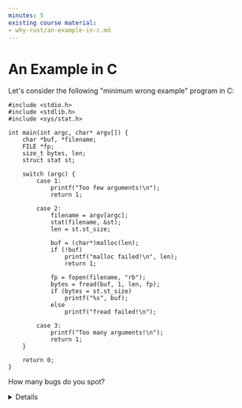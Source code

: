```yaml
---
minutes: 5
existing course material:
- why-rust/an-example-in-c.md
---
```


# An Example in C


Let's consider the following "minimum wrong example" program in C:

```c,editable
#include <stdio.h>
#include <stdlib.h>
#include <sys/stat.h>

int main(int argc, char* argv[]) {
	char *buf, *filename;
	FILE *fp;
	size_t bytes, len;
	struct stat st;

	switch (argc) {
		case 1:
			printf("Too few arguments!\n");
			return 1;

		case 2:
			filename = argv[argc];
			stat(filename, &st);
			len = st.st_size;

			buf = (char*)malloc(len);
			if (!buf)
				printf("malloc failed!\n", len);
				return 1;

			fp = fopen(filename, "rb");
			bytes = fread(buf, 1, len, fp);
			if (bytes = st.st_size)
				printf("%s", buf);
			else
				printf("fread failed!\n");

		case 3:
			printf("Too many arguments!\n");
			return 1;
	}

	return 0;
}
```

How many bugs do you spot?

<details>

Despite just 29 lines of code, this C example contains serious bugs in at least 11:

1. Assignment `=` instead of equality comparison `==` (line 28)
2. Excess argument to `printf` (line 23)
3. File descriptor leak (after line 26)
4. Forgotten braces in multi-line `if` (line 22)
5. Forgotten `break` in a `switch` statement (line 32)
6. Forgotten NUL-termination of the `buf` string, leading to a buffer overflow (line 29)
7. Memory leak by not freeing the `malloc`-allocated buffer (line 21)
8. Out-of-bounds access (line 17)
9. Unchecked cases in the `switch` statement (line 11)
10. Unchecked return values of `stat` and `fopen` (lines 18 and 26)

_Shouldn't these bugs be obvious even for a C compiler?_
No, surprisingly this code compiles warning-free at the default warning level, even in the latest GCC version (13.2 as of writing).

_Isn't this a highly unrealistic example?_
Absolutely not, these kind of bugs have lead to serious security vulnerabilities in the past. Some examples:

* Assignment `=` instead of equality comparison `==`: [The Linux Backdoor Attempt of 2003](https://freedom-to-tinker.com/2013/10/09/the-linux-backdoor-attempt-of-2003)
* Forgotten braces in multi-line `if`: [The Apple goto fail vulnerability](https://dwheeler.com/essays/apple-goto-fail.html)
* Forgotten `break` in a `switch` statement: [The break that broke sudo](https://www.lufsec.com/anatomy-of-a-security-hole-the-break-that-broke-sudo/)

_How is Rust any better here?_
Safe Rust makes all of these bugs impossible:

1. Assignments inside an `if` clause are not supported.
2. Format strings are checked at compile-time.
3. Resources are freed at the end of scope via the `Drop` trait.
4. All `if` clauses require braces.
5. `match` (as the Rust equivalent to `switch`) does not fall-through, hence you can't accidentally forget a `break`.
6. Buffer slices carry their size and don't rely on a NUL terminator.
7. Heap-allocated memory is freed via the `Drop` trait when the corresponding `Box` leaves the scope.
8. Out-of-bounds accesses cause a panic or can be checked via the `get` method of a slice.
9. `match` mandates that all cases are handled.
10. Fallible Rust functions return `Result` values that need to be unwrapped and thereby checked for success.
    Additionally, the compiler emits a warning if you miss to check the return value of a function marked with `#[must_use]`.

</details>
